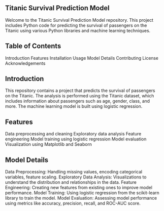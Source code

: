 ## Titanic Survival Prediction Model
Welcome to the Titanic Survival Prediction Model repository. This project includes Python code for predicting the survival of passengers on the Titanic using various Python libraries and machine learning techniques.

## Table of Contents
Introduction
Features
Installation
Usage
Model Details
Contributing
License
Acknowledgements

## Introduction
This repository contains a project that predicts the survival of passengers on the Titanic. 
The analysis is performed using the Titanic dataset, which includes information about passengers such as age, gender, class, and more. 
The machine learning model is built using logistic regression.

## Features
Data preprocessing and cleaning
Exploratory data analysis
Feature engineering
Model training using logistic regression
Model evaluation
Visualization using Matplotlib and Seaborn

## Model Details
Data Preprocessing: Handling missing values, encoding categorical variables, feature scaling.
Exploratory Data Analysis: Visualizations to understand the distribution and relationships in the data.
Feature Engineering: Creating new features from existing ones to improve model performance.
Model Training: Using logistic regression from the scikit-learn library to train the model.
Model Evaluation: Assessing model performance using metrics like accuracy, precision, recall, and ROC-AUC score.

